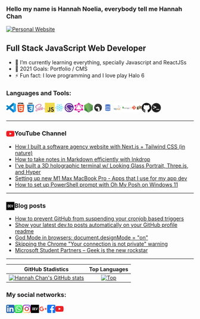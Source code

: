 ### Hello my name is Hannah Noelia, everybody tell me Hannah Chan  

[![Personal Website](https://img.shields.io/static/v1?label=Personal%20Portfolio&message=OnLine&color=success&style=for-the-badge)](http://143.244.191.139:8081/)
<!-- [![Twitter Follow](https://img.shields.io/twitter/follow/codeSTACKr?color=1DA1F2&logo=twitter&style=for-the-badge)](https://twitter.com/intent/follow?original_referer=https%3A%2F%2Fgithub.com%2FcodeSTACKr&screen_name=codeSTACKr) -->

## Full Stack JavaScript Web Developer

- 🌱 I’m currently learning everything, specially Javascript and ReactJSs
- 🥅 2021 Goals: Portfolio / CMS
- ⚡ Fun fact: I love programming and I love play Halo 6

### Languages and Tools:
<img align="left" alt="Visual Studio Code" width="26px" src="https://raw.githubusercontent.com/github/explore/80688e429a7d4ef2fca1e82350fe8e3517d3494d/topics/visual-studio-code/visual-studio-code.png" />
<img align="left" alt="HTML5" width="26px" src="https://raw.githubusercontent.com/github/explore/80688e429a7d4ef2fca1e82350fe8e3517d3494d/topics/html/html.png" />
<img align="left" alt="CSS3" width="26px" src="https://raw.githubusercontent.com/github/explore/80688e429a7d4ef2fca1e82350fe8e3517d3494d/topics/css/css.png" />
<img align="left" alt="Sass" width="26px" src="https://raw.githubusercontent.com/github/explore/80688e429a7d4ef2fca1e82350fe8e3517d3494d/topics/sass/sass.png" />
<img align="left" alt="JavaScript" width="26px" src="https://raw.githubusercontent.com/github/explore/80688e429a7d4ef2fca1e82350fe8e3517d3494d/topics/javascript/javascript.png" />
<img align="left" alt="React" width="26px" src="https://raw.githubusercontent.com/github/explore/80688e429a7d4ef2fca1e82350fe8e3517d3494d/topics/react/react.png" />
<img align="left" alt="Gatsby" width="26px" src="https://raw.githubusercontent.com/github/explore/e94815998e4e0713912fed477a1f346ec04c3da2/topics/gatsby/gatsby.png" />
<img align="left" alt="GraphQL" width="26px" src="https://raw.githubusercontent.com/github/explore/80688e429a7d4ef2fca1e82350fe8e3517d3494d/topics/graphql/graphql.png" />
<img align="left" alt="Node.js" width="26px" src="https://raw.githubusercontent.com/github/explore/80688e429a7d4ef2fca1e82350fe8e3517d3494d/topics/nodejs/nodejs.png" />
<img align="left" alt="Deno" width="26px" src="https://raw.githubusercontent.com/github/explore/361e2821e2dea67711cde99c9c40ed357061cf27/topics/deno/deno.png" />
<img align="left" alt="SQL" width="26px" src="https://raw.githubusercontent.com/github/explore/80688e429a7d4ef2fca1e82350fe8e3517d3494d/topics/sql/sql.png" />
<img align="left" alt="MySQL" width="26px" src="https://raw.githubusercontent.com/github/explore/80688e429a7d4ef2fca1e82350fe8e3517d3494d/topics/mysql/mysql.png" />
<img align="left" alt="MongoDB" width="26px" src="https://raw.githubusercontent.com/github/explore/80688e429a7d4ef2fca1e82350fe8e3517d3494d/topics/mongodb/mongodb.png" />
<img align="left" alt="Git" width="26px" src="https://raw.githubusercontent.com/github/explore/80688e429a7d4ef2fca1e82350fe8e3517d3494d/topics/git/git.png">
<img align="left" alt="GitHub" width="26px" src="https://raw.githubusercontent.com/github/explore/78df643247d429f6cc873026c0622819ad797942/topics/github/github.png" />
<img align="left" alt="Terminal" width="26px" src="https://raw.githubusercontent.com/github/explore/80688e429a7d4ef2fca1e82350fe8e3517d3494d/topics/terminal/terminal.png" />

<br />
<br />

---

### <img align="left" alt="Gmail" width="22px" src="./icons/youtube_icon.svg" />YouTube Channel
<!-- YOUTUBE:START -->
- [How I built a software agency website with Next.js + Tailwind CSS &lpar;in nature&rpar;](https://www.youtube.com/watch?v=GznmPACXBlY)
- [How to take notes in Markdown efficiently with Inkdrop](https://www.youtube.com/watch?v=-qBavwqc_mY)
- [I&#39;ve built a 3D holographic terminal w/ Looking Glass Portrait, Three.js, and Hyper](https://www.youtube.com/watch?v=y6mRqhR49aI)
- [Setting up new M1 Max MacBook Pro - Apps that I use for my app dev](https://www.youtube.com/watch?v=RNqDkF17ogY)
- [How to set up PowerShell prompt with Oh My Posh on Windows 11](https://www.youtube.com/watch?v=5-aK2_WwrmM)
<!-- YOUTUBE:END -->

---

### <img align="left" alt="Devto" width="22px" src="./icons/dev_icon.png" />Blog posts
<!-- BLOG-POST-LIST:START -->
- [How to prevent GitHub from suspending your cronjob based triggers](https://dev.to/gautamkrishnar/how-to-prevent-github-from-suspending-your-cronjob-based-triggers-knf)
- [Show your latest dev.to posts automatically on your GitHub profile readme](https://dev.to/gautamkrishnar/show-your-latest-dev-to-posts-automatically-in-your-github-profile-readme-3nk8)
- [God Mode in browsers: document.designMode = &quot;on&quot;](https://dev.to/gautamkrishnar/god-mode-in-browsers-document-designmode-on-2pmo)
- [Skipping the Chrome &quot;Your connection is not private&quot; warning](https://dev.to/gautamkrishnar/quickbits-1-skipping-the-chrome-your-connection-is-not-private-warning-4kp1)
- [Microsoft Student Partners – Geek is the new rockstar](https://dev.to/gautamkrishnar/microsoft-student-partners--geek-is-the-new-rockstar)
<!-- BLOG-POST-LIST:END -->

---

|  GitHub Stadistics     | Top Languages |
|:-:|:-:|
| [![Hannah Chan's GitHub stats](https://github-readme-stats.vercel.app/api?username=hannahNchan&show_icons=true&title_color=D4367A&text_color=007CB8&icon_color=A35776&bg_color=C3E1EE)](https://github.com/anuraghazra/github-readme-stats)      | [![Top](https://github-readme-stats.vercel.app/api/top-langs/?username=hannahNchan)](https://github.com/anuraghazra/github-readme-stats)       |

### My social networks:
<a target="_blank" href="https://www.linkedin.com/in/hannah-noelia-narvaez-juarez/">
  <img align="left" alt="LinkdeIN" width="22px" src="./icons/linkedin_icon.png" />
</a>
<a target="_blank" href="https://api.whatsapp.com/send?phone=5574259504">
  <img align="left" alt="Whatsapp" width="22px" src="./icons/whatsapp_icon.png" />
</a>
<a target="_blank" href="https://www.instagram.com/hannah.n.chan">
  <img align="left" alt="Instagram" width="22px" src="./icons/instagram_icon.svg" />
</a>
<a target="_blank" href="https://dev.to/hannahchan">
  <img align="left" alt="Devto" width="22px" src="./icons/dev_icon.png" />
</a>
<a target="_blank" href="mailto:hannah.n.narvaezj@gmail.com">
  <img align="left" alt="Gmail" width="22px" src="./icons/google_icon.svg" />
</a>
<a target="_blank" href="https://www.facebook.com/hannah.n.chan">
  <img align="left" alt="Facebook" width="22px" src="./icons/facebook_icon.svg" />
</a>
<a target="_blank" href="https://www.youtube.com/channel/UCYCwiRVgRfiDQKLw8iztFXA">
  <img align="left" alt="Gmail" width="22px" src="./icons/youtube_icon.svg" />
</a>
